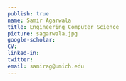 ```yaml
---
publish: true
name: Samir Agarwala
title: Engineering Computer Science
picture: sagarwala.jpg
google-scholar: 
CV:
linked-in: 
twitter:
email: samirag@umich.edu
---
```

